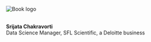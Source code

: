 <!--<img src="https://user-images.githubusercontent.com/54953444/114804579-2271ae80-9d67-11eb-9f3b-fcfc04664aee.png" width=200 align=left>
<img src="/docs/assets/img/IMG_0480.png" width=200 align=left>-->
![Book logo](/docs/assets/img/IMG_0480.png)


<br><b>Srijata Chakravorti</b>
<br>Data Science Manager, SFL Scientific, a Deloitte business
